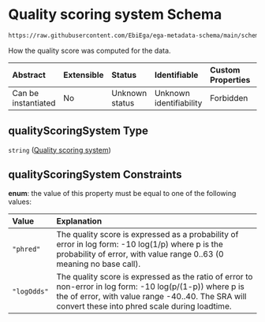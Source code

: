 # Quality scoring system Schema

```txt
https://raw.githubusercontent.com/EbiEga/ega-metadata-schema/main/schemas/EGA.common-definitions.json#/$defs/fileObject/properties/sequenceQualityDetails/properties/qualityScoringSystem
```

How the quality score was computed for the data.

| Abstract            | Extensible | Status         | Identifiable            | Custom Properties | Additional Properties | Access Restrictions | Defined In                                                                                           |
| :------------------ | :--------- | :------------- | :---------------------- | :---------------- | :-------------------- | :------------------ | :--------------------------------------------------------------------------------------------------- |
| Can be instantiated | No         | Unknown status | Unknown identifiability | Forbidden         | Allowed               | none                | [EGA.common-definitions.json\*](../../../schemas/EGA.common-definitions.json "open original schema") |

## qualityScoringSystem Type

`string` ([Quality scoring system](ega-4-defs-ega-file-object-properties-sequence-quality-details-properties-quality-scoring-system.md))

## qualityScoringSystem Constraints

**enum**: the value of this property must be equal to one of the following values:

| Value       | Explanation                                                                                                                                                                                                     |
| :---------- | :-------------------------------------------------------------------------------------------------------------------------------------------------------------------------------------------------------------- |
| `"phred"`   | The quality score is expressed as a probability of error in log form: -10 log(1/p) where p is the probability of error, with value range 0..63 (0 meaning no base call).                                        |
| `"logOdds"` | The quality score is expressed as the ratio of error to non-error in log form: -10 log(p/(1-p)) where p is the of error, with value range -40..40. The SRA will convert these into phred scale during loadtime. |
